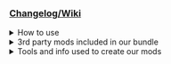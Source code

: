 <html>
<h3><a href="https://docs.google.com/spreadsheets/d/1o5TUvNii5BYmpCqOiBZx4jlki5P3iKkNU96aAjPHx54/edit?usp=drive_link"
    target="_blank">Changelog/Wiki</a></h3>
<details> <!-- How to use -->
  <summary>How to use</summary>
  <ul>
    <li>
      <table>
        <tr>
          <th>Recommended install (<a href="https://www.youtube.com/watch?v=tZPNiCnPswU">Video Guide</a>)</th>
        </tr>
        <tr>
          <td>Install a GIT client. I recommend the official Microsoft Client: <a href="https://desktop.github.com">GitHub Desktop</a> - no account needed</td>
        </tr>
        <tr>
          <td>rename "[...]\Steam\steamapps\common\Monster Hunter Rise" to "Monster Hunter Rise2"</td>
        </tr>
        <tr>
          <td>create a new "Monster Hunter Rise" folder</td>
        </tr>
          <tr>
          <td>GIT clone this repo to "Monster Hunter Rise"</td>
        </tr>
          <tr>
          <td>move the files from "Monster Hunter Rise2" to "Monster Hunter Rise" and delete the "Monster Hunter Rise2" folder afterwards</td>
        </tr>
      </table>
    </li>
<li>
      <table>
        <tr>
          <th>Quick install </th>
        </tr>
        <tr>
          <td>Download this repo and add the files to "[...]\Steam\steamapps\common\Monster Hunter Rise"</td>
        </tr>
      </table>
    </li>
  </ul>
</details>
<details> <!-- 3rd party mods included in our bundle -->
  <summary>3rd party mods included in our bundle</summary>
  <ul>
    <li><a href="https://www.nexusmods.com/monsterhunterrise/mods/26?tab=files">REFramework</a></li>
    <li><a href="https://www.nexusmods.com/monsterhunterrise/mods/848?tab=description">FirstNatives</a></li>
    <li><a href="https://www.nexusmods.com/monsterhunterrise/mods/886?tab=files">SpiritBirds</a></li>
    <li><a href="https://www.nexusmods.com/monsterhunterrise/mods/54?tab=files">Monster Weakness Icon Indicator</a></li>
    <li><a href="https://www.nexusmods.com/monsterhunterrise/mods/92?tab=files">VIP Dango Tickets</a></li>
    <li><a href="https://www.nexusmods.com/monsterhunterrise/mods/76?tab=files">No More Blinking Icons</a></li>
    <li><a href="https://www.nexusmods.com/monsterhunterrise/mods/1064?tab=files">Gems Sorted by Skill Name (eng)</a></li>
    <li><a href="https://www.nexusmods.com/monsterhunterrise/mods/203?tab=files">Drop Rates Enhanced x2</a></li>
    <li><a href="https://www.nexusmods.com/monsterhunterrise/mods/319?tab=files">Reward multiplier x1.5 and money/kamura x2</a></li>
    <li><a href="https://www.nexusmods.com/monsterhunterrise/mods/1044?tab=files">Better Matchmaking</a></li>
    <li><a href="https://www.nexusmods.com/monsterhunterrise/mods/37?tab=files">RiseTweaks</a></li>
    <li><a href="https://www.nexusmods.com/monsterhunterrise/mods/197?tab=files">MHR User Interface Plus Plus</a></li>
  </ul>
</details>
<details> <!-- Tools and info used to create our mods -->
  <summary>Tools and info used to create our mods</summary>
  <ul>
    <li><a href="https://github.com/Synthlight/MHR-Editor">Synthlight's MHR Editor</a></li>
    <li><a href="https://github.com/Synthlight/MHR-Editor/wiki">Synthlight's MHR Editor Wiki</a></li>
    <li><a href="https://github.com/mhvuze/MonsterHunterRiseModding/wiki"> MHR Modding Wiki</a></li>
    <li><a href="https://www.nexusmods.com/monsterhunterrise/mods/849?tab=files">MHRUnpack</a></li>
  </ul>
</details>
